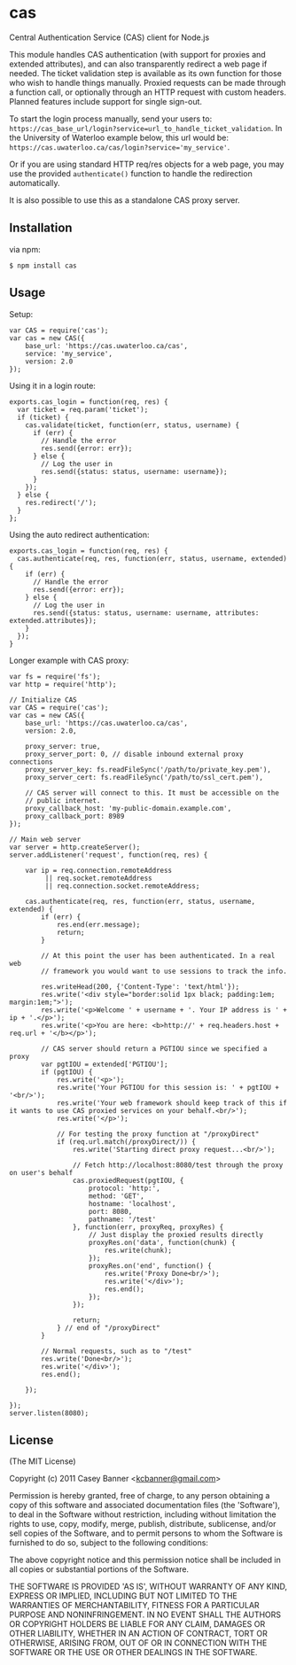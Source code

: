 
# cas

  Central Authentication Service (CAS) client for Node.js

  This module handles CAS authentication (with support for proxies and extended attributes), and can also transparently redirect a web page if needed. The ticket validation step is available as its own function for those who wish to handle things manually. Proxied requests can be made through a function call, or optionally through an HTTP request with custom headers. Planned features include support for single sign-out.
  
  To start the login process manually, send your users to: `https://cas_base_url/login?service=url_to_handle_ticket_validation`. In the University of Waterloo example below, this url would be: `https://cas.uwaterloo.ca/cas/login?service='my_service'`.
  
  Or if you are using standard HTTP req/res objects for a web page, you may use the provided `authenticate()` function to handle the redirection automatically.
  
  It is also possible to use this as a standalone CAS proxy server.
  
  

## Installation

via npm:

    $ npm install cas

## Usage

Setup:

    var CAS = require('cas');
    var cas = new CAS({
        base_url: 'https://cas.uwaterloo.ca/cas', 
        service: 'my_service',
        version: 2.0
    });

Using it in a login route:

    exports.cas_login = function(req, res) {
      var ticket = req.param('ticket');
      if (ticket) {
        cas.validate(ticket, function(err, status, username) {
          if (err) {
            // Handle the error
            res.send({error: err});
          } else {
            // Log the user in
            res.send({status: status, username: username});
          }
        });
      } else {
        res.redirect('/');
      }
    };

Using the auto redirect authentication:

    exports.cas_login = function(req, res) {
      cas.authenticate(req, res, function(err, status, username, extended) {
        if (err) {
          // Handle the error
          res.send({error: err});
        } else {
          // Log the user in 
          res.send({status: status, username: username, attributes: extended.attributes});
        }
      });    
    }

Longer example with CAS proxy:

    var fs = require('fs');
    var http = require('http');

    // Initialize CAS
    var CAS = require('cas');
    var cas = new CAS({
        base_url: 'https://cas.uwaterloo.ca/cas',
        version: 2.0,
        
        proxy_server: true,
        proxy_server_port: 0, // disable inbound external proxy connections
        proxy_server_key: fs.readFileSync('/path/to/private_key.pem'),
        proxy_server_cert: fs.readFileSync('/path/to/ssl_cert.pem'),
        
        // CAS server will connect to this. It must be accessible on the
        // public internet.
        proxy_callback_host: 'my-public-domain.example.com',
        proxy_callback_port: 8989
    });
    
    // Main web server
    var server = http.createServer();
    server.addListener('request', function(req, res) {

        var ip = req.connection.remoteAddress
             || req.socket.remoteAddress 
             || req.connection.socket.remoteAddress;
        
        cas.authenticate(req, res, function(err, status, username, extended) {
            if (err) {
                res.end(err.message);
                return;
            }
            
            // At this point the user has been authenticated. In a real web
            // framework you would want to use sessions to track the info.
            
            res.writeHead(200, {'Content-Type': 'text/html'});
            res.write('<div style="border:solid 1px black; padding:1em; margin:1em;">');
            res.write('<p>Welcome ' + username + '. Your IP address is ' + ip + '.</p>');
            res.write('<p>You are here: <b>http://' + req.headers.host + req.url + '</b></p>');
            
            // CAS server should return a PGTIOU since we specified a proxy
            var pgtIOU = extended['PGTIOU'];
            if (pgtIOU) {
                res.write('<p>');
                res.write('Your PGTIOU for this session is: ' + pgtIOU + '<br/>');
                res.write('Your web framework should keep track of this if it wants to use CAS proxied services on your behalf.<br/>');
                res.write('</p>');
            
                // For testing the proxy function at "/proxyDirect"
                if (req.url.match(/proxyDirect/)) {
                    res.write('Starting direct proxy request...<br/>');
                    
                    // Fetch http://localhost:8080/test through the proxy on user's behalf
                    cas.proxiedRequest(pgtIOU, {
                        protocol: 'http:',
                        method: 'GET',
                        hostname: 'localhost',
                        port: 8080,
                        pathname: '/test'
                    }, function(err, proxyReq, proxyRes) {
                        // Just display the proxied results directly
                        proxyRes.on('data', function(chunk) {
                            res.write(chunk);
                        });
                        proxyRes.on('end', function() {
                            res.write('Proxy Done<br/>');
                            res.write('</div>');
                            res.end();
                        });
                    });
                    
                    return;
                } // end of "/proxyDirect"
            }
            
            // Normal requests, such as to "/test"
            res.write('Done<br/>');
            res.write('</div>');
            res.end();
        
        });
        
    });
    server.listen(8080);

## License 

(The MIT License)

Copyright (c) 2011 Casey Banner &lt;kcbanner@gmail.com&gt;

Permission is hereby granted, free of charge, to any person obtaining
a copy of this software and associated documentation files (the
'Software'), to deal in the Software without restriction, including
without limitation the rights to use, copy, modify, merge, publish,
distribute, sublicense, and/or sell copies of the Software, and to
permit persons to whom the Software is furnished to do so, subject to
the following conditions:

The above copyright notice and this permission notice shall be
included in all copies or substantial portions of the Software.

THE SOFTWARE IS PROVIDED 'AS IS', WITHOUT WARRANTY OF ANY KIND,
EXPRESS OR IMPLIED, INCLUDING BUT NOT LIMITED TO THE WARRANTIES OF
MERCHANTABILITY, FITNESS FOR A PARTICULAR PURPOSE AND NONINFRINGEMENT.
IN NO EVENT SHALL THE AUTHORS OR COPYRIGHT HOLDERS BE LIABLE FOR ANY
CLAIM, DAMAGES OR OTHER LIABILITY, WHETHER IN AN ACTION OF CONTRACT,
TORT OR OTHERWISE, ARISING FROM, OUT OF OR IN CONNECTION WITH THE
SOFTWARE OR THE USE OR OTHER DEALINGS IN THE SOFTWARE.